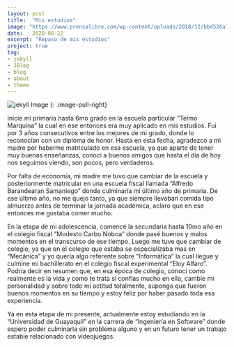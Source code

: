 ```yaml
---
layout: post
title:  "Mis estudios"
image: "https://www.prensalibre.com/wp-content/uploads/2018/12/bbd526a1-1ead-4e12-8198-dae995f06238.jpg"
date:   2020-08-22
excerpt: "Repaso de mis estudios"
project: true
tag:
- jekyll
- JBlog
- blog
- about
- theme
---
```


![jekyll Image](http://dab1nmslvvntp.cloudfront.net/wp-content/uploads/2015/02/1424055625jekyll.png)
{: .image-pull-right}


Inicie mi primaria hasta 6mo grado en la escuela particular “Telmo Marquina” la cual en ese entonces era muy aplicado en mis estudios. Fui por 3 años consecutivos entre los mejores de mi grado, donde lo reconocían con un diploma de honor. Hasta en esta fecha, agradezco a mi madre por haberme matriculado en esa escuela, ya que aparte de tener muy buenas enseñanzas, conocí a buenos amigos que hasta el día de hoy nos seguimos viendo, son pocos, pero verdaderos. 

Por falta de economía, mi madre me tuvo que cambiar de la escuela y posteriormente matricular en una escuela fiscal llamada “Alfredo Barandearan Samaniego” donde culminaría mi último año de primaria. De ese último año, no me quejo tanto, ya que siempre llevaban comida tipo almuerzo antes de terminar la jornada académica, aclaro que en ese entonces me gustaba comer mucho.

En la etapa de mi adolescencia, comencé la secundaria hasta 10mo año en el colegio fiscal “Modesto Carbo Noboa” donde pasé buenos y malos momentos en el transcurso de ese tiempo. Luego me tuve que cambiar de colegio, ya que en el colegio que estaba se especializaba mas en “Mecánica” y yo quería algo referente sobre “Informática” la cual llegue y culmine mi bachillerato en el colegio fiscal experimental “Eloy Alfaro”.
Podría decir en resumen que, en esa época de colegio, conocí como realmente es la vida y como te trata si confías mucho en ella, cambie mi personalidad y sobre todo mi actitud totalmente, supongo que fueron buenos momentos en su tiempo y estoy feliz por haber pasado toda esa experiencia.

Ya en esta etapa de mi presente, actualmente estoy estudiando en la “Universidad de Guayaquil” en la carrera de “Ingeniería en Software” donde espero poder culminarla sin problema alguno y en un futuro tener un trabajo estable relacionado con videojuegos.
